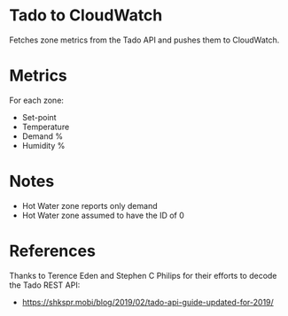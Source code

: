 # Tado to CloudWatch
Fetches zone metrics from the Tado API and pushes them to CloudWatch.

# Metrics
For each zone:
* Set-point
* Temperature
* Demand %
* Humidity %

# Notes
* Hot Water zone reports only demand
* Hot Water zone assumed to have the ID of 0

# References
Thanks to Terence Eden and Stephen C Philips for their efforts to decode the Tado REST API: 
* https://shkspr.mobi/blog/2019/02/tado-api-guide-updated-for-2019/
